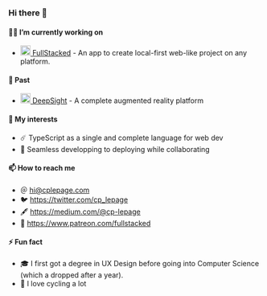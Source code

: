 ### Hi there 👋

#### 👨‍💻 I’m currently working on 

- <a href="https://github.com/fullstackedorg">
  <img src="https://files.cplepage.com/fullstacked/favicon.png" height="20" />
  FullStacked</a> - An app to create local-first web-like project on any platform.

#### 📜 Past

- <a href="https://www.deepsight.ca/">
  <img src="https://studio.deepsight.ca/favicon.png" height="20" />
  DeepSight</a> - A complete augmented reality platform

#### 🤔 My interests

- ☄️ TypeScript as a single and complete language for web dev
- 🚀 Seamless developping to deploying while collaborating

#### 📫 How to reach me

- ＠ hi@cplepage.com
- 🐦 https://twitter.com/cp_lepage
- 🖋 https://medium.com/@cp-lepage
- 🤝 https://www.patreon.com/fullstacked

#### ⚡ Fun fact

- 🎓 I first got a degree in UX Design before going into Computer Science (which a dropped after a year).
- 🚴 I love cycling a lot
